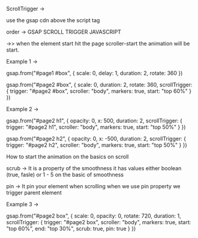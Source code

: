 ScrollTrigger ->

use the gsap cdn above the script tag

order ->
    GSAP
    SCROLL TRIGGER
    JAVASCRIPT

->> when the element start hit the page scroller-start the animation will be start.




Example 1 ->

gsap.from("#page1 #box", {
    scale: 0,
    delay: 1,
    duration: 2,
    rotate: 360
})

gsap.from("#page2 #box", {
    scale: 0,
    duration: 2,
    rotate: 360,
    scrollTrigger: {
        trigger: "#page2 #box",
        scroller: "body",
        markers: true,
        start: "top 60%"
    }
})




Example 2 ->



gsap.from("#page2 h1", {
    opacity: 0,
    x: 500,
    duration: 2,
    scrollTrigger: {
        trigger: "#page2 h1",
        scroller: "body",
        markers: true,
        start: "top 50%"
    }
})

gsap.from("#page2 h2", {
    opacity: 0,
    x: -500,
    duration: 2,
    scrollTrigger: {
        trigger: "#page2 h2",
        scroller: "body",
        markers: true,
        start: "top 50%"
    }
})



How to start the animation on the basics on scroll


scrub -> It is a property of the smoothness it has values either boolean (true, fasle) or 1 - 5 on the basic of smoothness

pin -> It pin your element when scrolling
    when we use pin property we trigger parent element

Example 3 ->

gsap.from("#page2 box", {
    scale: 0,
    opacity: 0,
    rotate: 720,
    duration: 1,
    scrollTrigger: {
        trigger: "#page2 box",
        scroller: "body",
        markers: true,
        start: "top 60%",
        end: "top 30%",
        scrub: true,
        pin: true
    }
})